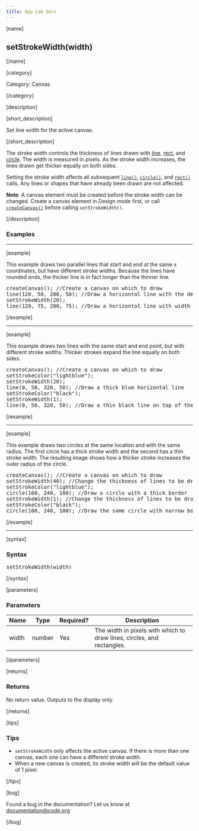 ```yaml
---
title: App Lab Docs
---
```


[name]

## setStrokeWidth(width)

[/name]


[category]

Category: Canvas

[/category]

[description]

[short_description]

Set line width for the active canvas.

[/short_description]

The stroke width controls the thickness of lines drawn with [line](/applab/docs/line), [rect](/applab/docs/rect), and [circle](/applab/docs/circle). The width is measured in pixels. As the stroke width increases, the lines drawn get thicker equally on both sides.

Setting the stroke width affects all subsequent [`line()`](/applab/docs/line), [`circle()`](/applab/docs/circle), and [`rect()`](/applab/docs/rect) calls. Any lines or shapes that have already been drawn are not affected.

**Note**: A canvas element must be created before the stroke width can be changed. Create a canvas element in Design mode first, or call [`createCanvas()`](/applab/docs/createCanvas) before calling `setStrokeWidth()`.

[/description]

### Examples
____________________________________________________

[example]

This example draws two parallel lines that start and end at the same x coordinates, but have different stroke widths. Because the lines have rounded ends, the thicker line is in fact longer than the thinner line.

<pre>
createCanvas(); //Create a canvas on which to draw
line(120, 50, 200, 50); //Draw a horizontal line with the default stroke width
setStrokeWidth(20);
line(120, 75, 200, 75); //Draw a horizontal line with width 20
</pre>

[/example]

____________________________________________________

[example]

This example draws two lines with the same start and end point, but with different stroke widths. Thicker strokes expand the line equally on both sides.

<pre>
createCanvas(); //Create a canvas on which to draw
setStrokeColor("lightblue");
setStrokeWidth(20);
line(0, 50, 320, 50); //Draw a thick blue horizontal line
setStrokeColor("black");
setStrokeWidth(1);
line(0, 50, 320, 50); //Draw a thin black line on top of the blue line
</pre>

[/example]

____________________________________________________

[example]

This example draws two circles at the same location and with the same radius. The first circle has a thick stroke width and the second has a thin stroke width. The resulting image shows how a thicker stroke increases the outer radius of the circle.

<pre>
createCanvas(); //Create a canvas on which to draw
setStrokeWidth(40); //Change the thickness of lines to be drawn
setStrokeColor("lightblue");
circle(160, 240, 100); //Draw a circle with a thick border
setStrokeWidth(1); //Change the thickness of lines to be drawn
setStrokeColor("black");
circle(160, 240, 100); //Draw the same circle with narrow border
</pre>

[/example]

____________________________________________________

[syntax]

### Syntax
<pre>
setStrokeWidth(width)
</pre>

[/syntax]

[parameters]

### Parameters

| Name  | Type | Required? | Description |
|-----------------|------|-----------|-------------|
| width | number | Yes | The width in pixels with which to draw lines, circles, and rectangles.  |

[/parameters]

[returns]

### Returns
No return value. Outputs to the display only.

[/returns]

[tips]

### Tips
- `setStrokeWidth` only affects the active canvas. If there is more than one canvas, each one can have a different stroke width.
- When a new canvas is created, its stroke width will be the default value of 1 pixel.

[/tips]

[bug]

Found a bug in the documentation? Let us know at documentation@code.org

[/bug]
